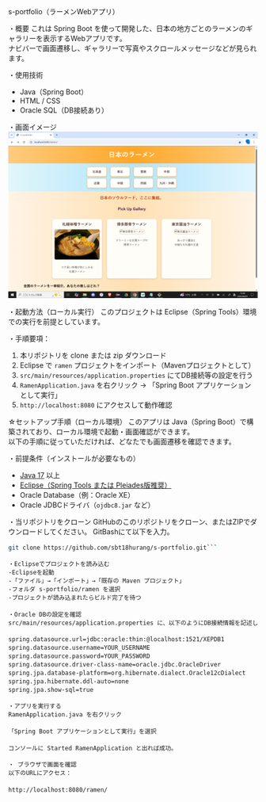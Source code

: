 s-portfolio（ラーメンWebアプリ）

・概要
これは Spring Boot を使って開発した、日本の地方ごとのラーメンのギャラリーを表示するWebアプリです。  
ナビバーで画面遷移し、ギャラリーで写真やスクロールメッセージなどが見られます。

・使用技術
- Java（Spring Boot）
- HTML / CSS
- Oracle SQL（DB接続あり）

・画面イメージ
![トップページのスクリーンショット](./ramen/screenshot.png)

・起動方法（ローカル実行）
このプロジェクトは Eclipse（Spring Tools）環境での実行を前提としています。

・手順要項：
1. 本リポジトリを clone または zip ダウンロード
2. Eclipse で `ramen` プロジェクトをインポート（Mavenプロジェクトとして）
3. `src/main/resources/application.properties` にてDB接続等の設定を行う
4. `RamenApplication.java` を右クリック → 「Spring Boot アプリケーションとして実行」
5. `http://localhost:8080` にアクセスして動作確認

☆セットアップ手順（ローカル環境）
このアプリは Java（Spring Boot）で構築されており、ローカル環境で起動・画面確認ができます。  
以下の手順に従っていただければ、どなたでも画面遷移を確認できます。

・前提条件（インストールが必要なもの）
- [Java 17](https://www.oracle.com/java/technologies/javase/jdk17-archive-downloads.html) 以上
- [Eclipse（Spring Tools または Pleiades版推奨）](https://mergedoc.osdn.jp/)
- Oracle Database（例：Oracle XE）
- Oracle JDBCドライバ（`ojdbc8.jar` など）

・当リポジトリをクローン
GitHubのこのリポジトリをクローン、またはZIPでダウンロードしてください。
GitBashにて以下を入力。
```bash
git clone https://github.com/sbt18hurang/s-portfolio.git```

・Eclipseでプロジェクトを読み込む
-Eclipseを起動
-「ファイル」→「インポート」→「既存の Maven プロジェクト」
-フォルダ s-portfolio/ramen を選択
-プロジェクトが読み込まれたらビルド完了を待つ

・Oracle DBの設定を確認
src/main/resources/application.properties に、以下のようにDB接続情報を記述します。

spring.datasource.url=jdbc:oracle:thin:@localhost:1521/XEPDB1
spring.datasource.username=YOUR_USERNAME
spring.datasource.password=YOUR_PASSWORD
spring.datasource.driver-class-name=oracle.jdbc.OracleDriver
spring.jpa.database-platform=org.hibernate.dialect.Oracle12cDialect
spring.jpa.hibernate.ddl-auto=none
spring.jpa.show-sql=true

・アプリを実行する
RamenApplication.java を右クリック

「Spring Boot アプリケーションとして実行」を選択

コンソールに Started RamenApplication と出れば成功。

・ ブラウザで画面を確認
以下のURLにアクセス：

http://localhost:8080/ramen/

